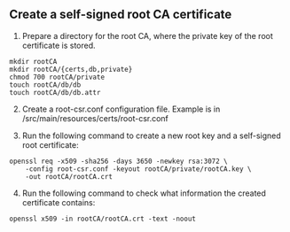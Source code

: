 ## Create a self-signed root CA certificate

1. Prepare a directory for the root CA, where the private key of the root certificate is stored.
```shell script
mkdir rootCA
mkdir rootCA/{certs,db,private}
chmod 700 rootCA/private
touch rootCA/db/db
touch rootCA/db/db.attr
```

2. Create a root-csr.conf configuration file. Example is in /src/main/resources/certs/root-csr.conf

3. Run the following command to create a new root key and a self-signed root certificate:
```shell script
openssl req -x509 -sha256 -days 3650 -newkey rsa:3072 \
    -config root-csr.conf -keyout rootCA/private/rootCA.key \
    -out rootCA/rootCA.crt
```

4. Run the following command to check what information the created certificate contains:
```shell script
openssl x509 -in rootCA/rootCA.crt -text -noout
```


